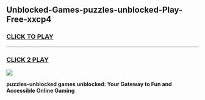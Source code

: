 
## Unblocked-Games-puzzles-unblocked-Play-Free-xxcp4
<h3>
<a href="https://premium76.site?title=puzzles-unblocked&ref=10A">CLICK TO PLAY</a></h3>
<hr>

<h3>
<a href="https://premium76.site?title=puzzles-unblocked&ref=10A">CLICK 2 PLAY</a>
  
</h3>

<a href="https://premium76.site?title=puzzles-unblocked&ref=10A"><img src="https://clearcache.store/games.png"></a>


**puzzles-unblocked games unblocked: Your Gateway to Fun and Accessible Online Gaming**
